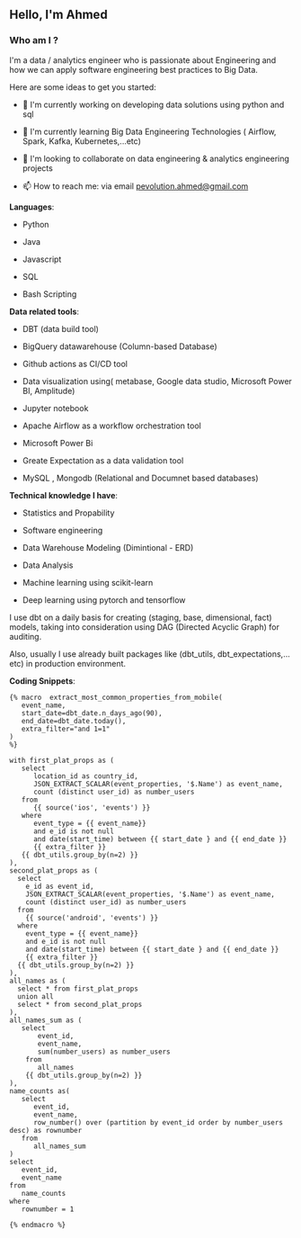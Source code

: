 ## Hello, I'm Ahmed 

### Who am I ?

I'm a data / analytics engineer who is passionate about Engineering and how we can apply software engineering best practices to Big Data.

Here are some ideas to get you started:

- 🔭 I'm currently working on developing data solutions using python and sql

- 🌱 I'm currently learning Big Data Engineering Technologies ( Airflow, Spark, Kafka, Kubernetes,...etc)

- 👯 I'm looking to collaborate on data engineering & analytics engineering projects

- 📫 How to reach me: via email pevolution.ahmed@gmail.com

**Languages**:

- Python

- Java

- Javascript

- SQL

- Bash Scripting

**Data related tools**:

- DBT (data build tool)

- BigQuery datawarehouse (Column-based Database)

- Github actions as CI/CD tool

- Data visualization using( metabase, Google data studio, Microsoft Power BI, Amplitude)

- Jupyter notebook

- Apache Airflow as a workflow orchestration tool

- Microsoft Power Bi

- Greate Expectation as a data validation tool

- MySQL , Mongodb (Relational and Documnet based databases)

**Technical knowledge I have**:

- Statistics and Propability

- Software engineering

- Data Warehouse Modeling (Dimintional - ERD)

- Data Analysis

- Machine learning using scikit-learn

- Deep learning using pytorch and tensorflow

I use dbt on a daily basis for creating (staging, base, dimensional, fact) models, taking into consideration using DAG (Directed Acyclic Graph) for auditing.

Also, usually I use already built packages like (dbt_utils, dbt_expectations,... etc) in production environment.


**Coding Snippets**:
  
```
{% macro  extract_most_common_properties_from_mobile(
   event_name,
   start_date=dbt_date.n_days_ago(90),
   end_date=dbt_date.today(),
   extra_filter="and 1=1"
)
%}

with first_plat_props as (
   select 
      location_id as country_id,
      JSON_EXTRACT_SCALAR(event_properties, '$.Name') as event_name,
      count (distinct user_id) as number_users
   from 
      {{ source('ios', 'events') }} 
   where 
      event_type = {{ event_name}}
      and e_id is not null
      and date(start_time) between {{ start_date } and {{ end_date }}
      {{ extra_filter }}
   {{ dbt_utils.group_by(n=2) }}
),
second_plat_props as (
  select 
    e_id as event_id,
    JSON_EXTRACT_SCALAR(event_properties, '$.Name') as event_name,
    count (distinct user_id) as number_users
  from 
    {{ source('android', 'events') }} 
  where 
    event_type = {{ event_name}}
    and e_id is not null
    and date(start_time) between {{ start_date } and {{ end_date }}
    {{ extra_filter }}
  {{ dbt_utils.group_by(n=2) }}
),
all_names as (
  select * from first_plat_props
  union all 
  select * from second_plat_props
),
all_names_sum as (
   select 
       event_id,
       event_name,
       sum(number_users) as number_users
    from
       all_names
    {{ dbt_utils.group_by(n=2) }}
),
name_counts as(
   select 
      event_id,
      event_name, 
      row_number() over (partition by event_id order by number_users desc) as rownumber
   from 
      all_names_sum
)
select
   event_id,
   event_name
from 
   name_counts
where 
   rownumber = 1
    
{% endmacro %}

```
